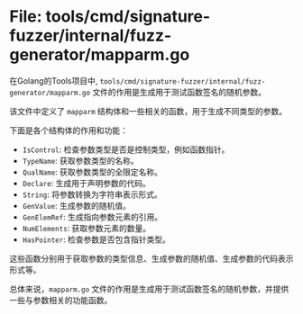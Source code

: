 # File: tools/cmd/signature-fuzzer/internal/fuzz-generator/mapparm.go

在Golang的Tools项目中, `tools/cmd/signature-fuzzer/internal/fuzz-generator/mapparm.go` 文件的作用是生成用于测试函数签名的随机参数。

该文件中定义了 `mapparm` 结构体和一些相关的函数，用于生成不同类型的参数。

下面是各个结构体的作用和功能：

- `IsControl`: 检查参数类型是否是控制类型，例如函数指针。
- `TypeName`: 获取参数类型的名称。
- `QualName`: 获取参数类型的全限定名称。
- `Declare`: 生成用于声明参数的代码。
- `String`: 将参数转换为字符串表示形式。
- `GenValue`: 生成参数的随机值。
- `GenElemRef`: 生成指向参数元素的引用。
- `NumElements`: 获取参数元素的数量。
- `HasPointer`: 检查参数是否包含指针类型。

这些函数分别用于获取参数的类型信息、生成参数的随机值、生成参数的代码表示形式等。

总体来说，`mapparm.go` 文件的作用是生成用于测试函数签名的随机参数，并提供一些与参数相关的功能函数。

